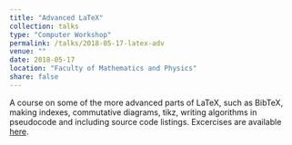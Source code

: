 ```yaml
---
title: "Advanced LaTeX"
collection: talks
type: "Computer Workshop"
permalink: /talks/2018-05-17-latex-adv
venue: ""
date: 2018-05-17
location: "Faculty of Mathematics and Physics"
share: false
---
```


A course on some of the more advanced parts of LaTeX, such as BibTeX, making indexes, 
commutative diagrams, tikz, writing algorithms in pseudocode and including source code listings.
Excercises are available [here](https://github.com/jureslak/racunalniske-delavnice/tree/master/fmf/latex).

<!--
vim: spell spelllang=en:
-->
